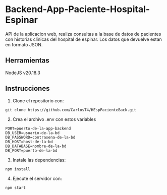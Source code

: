 # Backend-App-Paciente-Hospital-Espinar

API de la aplicacion web, realiza consultas a la base de datos de pacientes con historias clinicas del hospital de espinar.
Los datos que devuelve estan en formato JSON. 

## Herramientas 
NodeJS v20.18.3 

## Instrucciones
1. Clone el repositorio con:

```
git clone https://github.com/CarlosT4/HEspPacienteBack.git
```

2. Crea el archivo .env con estos variables
```
PORT=puerto-de-la-app-backend
DB_USER=usuario-de-la-bd
DB_PASSWORD=contrasena-de-la-bd
DB_HOST=host-de-la-bd
DB_DATABASE=nombre-de-la-bd
DB_PORT=puerto-de-la-bd
```

3. Instale las dependencias:
```
npm install
```
4. Ejecute el servidor con: 

```
npm start
```